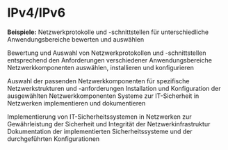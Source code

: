 # IPv4/IPv6

**Beispiele:** Netzwerkprotokolle und -schnittstellen für unterschiedliche Anwendungsbereiche bewerten und auswählen

Bewertung und Auswahl von Netzwerkprotokollen und -schnittstellen entsprechend den Anforderungen verschiedener Anwendungsbereiche
Netzwerkkomponenten auswählen, installieren und konfigurieren

Auswahl der passenden Netzwerkkomponenten für spezifische Netzwerkstrukturen und -anforderungen
Installation und Konfiguration der ausgewählten Netzwerkkomponenten
Systeme zur IT-Sicherheit in Netzwerken implementieren und dokumentieren

Implementierung von IT-Sicherheitssystemen in Netzwerken zur Gewährleistung der Sicherheit und Integrität der Netzwerkinfrastruktur
Dokumentation der implementierten Sicherheitssysteme und der durchgeführten Konfigurationen
